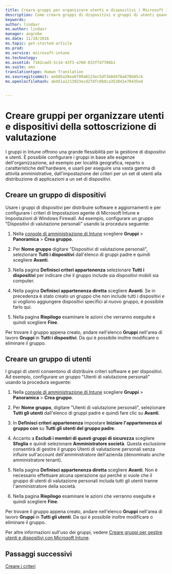 ```yaml
---
title: Creare gruppi per organizzare utenti e dispositivi | Microsoft Intune
description: Come creare gruppi di dispositivi e gruppi di utenti quando si esegue l&quot;iscrizione per una valutazione gratuita di 30 giorni di Microsoft Intune.
keywords: 
author: lindavr
ms.author: lindavr
manager: angrobe
ms.date: 11/28/2016
ms.topic: get-started-article
ms.prod: 
ms.service: microsoft-intune
ms.technology: 
ms.assetid: 7162cad3-5c14-43f3-a760-833ffd7786b1
ms.suite: ems
translationtype: Human Translation
ms.sourcegitcommit: eeb85a28ea6f99a0123ec5df3b0d476a678b85cb
ms.openlocfilehash: ab451a1213923ecd27dfc0b8ca353041e70435ed


---
```


# <a name="create-groups-to-organize-evaluation-subscription-users-and-devices"></a>Creare gruppi per organizzare utenti e dispositivi della sottoscrizione di valutazione
I gruppi in Intune offrono una grande flessibilità per la gestione di dispositivi e utenti. È possibile configurare i gruppi in base alle esigenze dell'organizzazione, ad esempio per località geografica, reparto o caratteristiche dell'hardware, e usarli per eseguire una vasta gamma di attività amministrative, dall'impostazione dei criteri per un set di utenti alla distribuzione di applicazioni a un set di dispositivi.

## <a name="create-a-device-group"></a>Creare un gruppo di dispositivi
Usare i gruppi di dispositivi per distribuire software e aggiornamenti e per configurare i criteri di Impostazioni agente di Microsoft Intune e Impostazioni di Windows Firewall. Ad esempio, configurare un gruppo "Dispositivi di valutazione personali" usando la procedura seguente:

1.  Nella [console di amministrazione di Intune](https://manage.microsoft.com/) scegliere **Gruppi** &gt; **Panoramica** &gt; **Crea gruppo**.

2.  Per **Nome gruppo** digitare "Dispositivi di valutazione personali", selezionare **Tutti i dispositivi** dall'elenco di gruppi padre e quindi scegliere **Avanti**.

3.  Nella pagina **Definisci criteri appartenenza** selezionare **Tutti i dispositivi** per indicare che il gruppo include sia dispositivi mobili sia computer.

4.  Nella pagina **Definisci appartenenza diretta** scegliere **Avanti**. Se in precedenza è stato creato un gruppo che non include tutti i dispositivi e si vogliono aggiungere dispositivi specifici al nuovo gruppo, è possibile farlo qui.

5.  Nella pagina **Riepilogo** esaminare le azioni che verranno eseguite e quindi scegliere **Fine**.

Per trovare il gruppo appena creato, andare nell'elenco **Gruppi** nell'area di lavoro **Gruppi** in **Tutti i dispositivi**. Da qui è possibile inoltre modificare o eliminare il gruppo.

## <a name="create-a-user-group"></a>Creare un gruppo di utenti
I gruppi di utenti consentono di distribuire criteri software e per dispositivi. Ad esempio, configurare un gruppo "Utenti di valutazione personali" usando la procedura seguente:

1.  Nella [console di amministrazione di Intune](https://manage.microsoft.com/) scegliere **Gruppi** &gt; **Panoramica** &gt; **Crea gruppo**.

2.  Per **Nome gruppo**, digitare "Utenti di valutazione personali", selezionare **Tutti gli utenti** dall'elenco di gruppi padre e quindi fare clic su **Avanti**.

3.  In **Definisci criteri appartenenza** impostare **Iniziare l'appartenenza al gruppo con** su **Tutti gli utenti del gruppo padre**.

4.  Accanto a **Escludi i membri di questi gruppi di sicurezza** scegliere **Sfoglia** e quindi selezionare **Amministratore società**. Questa esclusione consentirà di gestire il gruppo Utenti di valutazione personali senza influire sull'account dell'amministratore dell'azienda (denominato anche amministratore tenant).

5.  Nella pagina **Definisci appartenenza diretta** scegliere **Avanti**. Non è necessario effettuare alcuna operazione qui perché si vuole che il gruppo di utenti di valutazione personali includa tutti gli utenti tranne l'amministratore della società.

6.  Nella pagina **Riepilogo** esaminare le azioni che verranno eseguite e quindi scegliere **Fine**.

Per trovare il gruppo appena creato, andare nell'elenco **Gruppi** nell'area di lavoro **Gruppi** in **Tutti gli utenti**. Da qui è possibile inoltre modificare o eliminare il gruppo.

Per altre informazioni sull'uso dei gruppi, vedere [Creare gruppi per gestire utenti e dispositivi con Microsoft Intune](/Intune/Deploy-Use/use-groups-to-manage-users-and-devices-with-microsoft-intune).

## <a name="next-steps"></a>Passaggi successivi
[Creare i criteri](get-started-with-a-30-day-trial-of-microsoft-intune-step-4.md)  



<!--HONumber=Nov16_HO5-->


